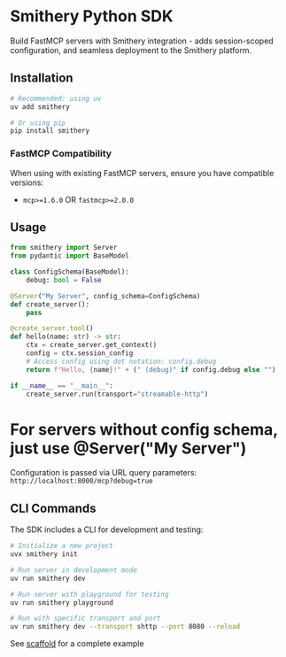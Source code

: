 # Smithery Python SDK

Build FastMCP servers with Smithery integration - adds session-scoped configuration, and seamless deployment to the Smithery platform.

## Installation

```bash
# Recommended: using uv
uv add smithery

# Or using pip
pip install smithery
```

### FastMCP Compatibility

When using with existing FastMCP servers, ensure you have compatible versions:
- `mcp>=1.6.0` OR `fastmcp>=2.0.0`

## Usage

```python
from smithery import Server
from pydantic import BaseModel

class ConfigSchema(BaseModel):
    debug: bool = False

@Server("My Server", config_schema=ConfigSchema)
def create_server():
    pass

@create_server.tool()
def hello(name: str) -> str:
    ctx = create_server.get_context()
    config = ctx.session_config
    # Access config using dot notation: config.debug
    return f"Hello, {name}!" + (" (debug)" if config.debug else "")

if __name__ == "__main__":
    create_server.run(transport="streamable-http")
```

# For servers without config schema, just use @Server("My Server")

Configuration is passed via URL query parameters: `http://localhost:8000/mcp?debug=true`

## CLI Commands

The SDK includes a CLI for development and testing:

```bash
# Initialize a new project
uvx smithery init

# Run server in development mode  
uv run smithery dev

# Run server with playground for testing
uv run smithery playground

# Run with specific transport and port
uv run smithery dev --transport shttp --port 8080 --reload
```

See [scaffold](scaffold/) for a complete example